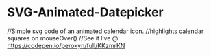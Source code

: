 # SVG-Animated-Datepicker

//Simple svg code of an animated calendar icon.
//highlights calendar squares on mouseOver()
//See it live @: https://codepen.io/perokyn/full/KKzmrKN

